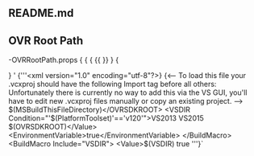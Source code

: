 ## README.md

## OVR Root Path
-OVRRootPath.props
{ 
 {
  {
  {{ }}
   }
{

}
 '  {'''<xml version="1.0" encoding="utf-8"?>}
{<--
To load this file your .vcxproj should have the following Import tag before all others:
<Import Project="$([MSBuild]::GetDirectoryNameOfFileAbove($(MSBuildThisFileDirectory), OVRRootPath.props))\OVRRootPath.props" />
Unfortunately there is currently no way to add this via the VS GUI, you'll have to edit
new .vcxproj files manually or copy an existing project.
-->
<Project ToolsVersion="4.0" xmlns="http://schemas.microsoft.com/developer/msbuild/2003">
  <ImportGroup Label="PropertySheets" />
  <PropertyGroup Label="UserMacros">
    <OVRSDKROOT>$(MSBuildThisFileDirectory)</OVRSDKROOT>
    <VSDIR Condition="'$(PlatformToolset)'=='v120'">VS2013</VSDIR>
    <VSDIR Condition="'$(PlatformToolset)'=='v140'">VS2015</VSDIR>
  </PropertyGroup>
  <PropertyGroup />
  <ItemDefinitionGroup />
  <ItemGroup>
    <BuildMacro Include="OVRSDKROOT">
      <Value>$(OVRSDKROOT)</Value>
      <EnvironmentVariable>true</EnvironmentVariable>
    </BuildMacro>
    <BuildMacro Include="VSDIR">
      <Value>$(VSDIR)</Value>
      <EnvironmentVariable>true</EnvironmentVariable>
    </BuildMacro>
  </ItemGroup>
</Project> '''}`

